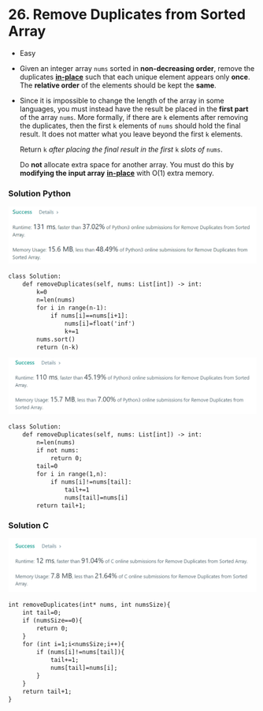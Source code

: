 # 26. Remove Duplicates from Sorted Array

* Easy
* Given an integer array `nums` sorted in **non-decreasing order**, remove the duplicates [**in-place**](https://en.wikipedia.org/wiki/In-place\_algorithm) such that each unique element appears only **once**. The **relative order** of the elements should be kept the **same**.
*   Since it is impossible to change the length of the array in some languages, you must instead have the result be placed in the **first part** of the array `nums`. More formally, if there are `k` elements after removing the duplicates, then the first `k` elements of `nums` should hold the final result. It does not matter what you leave beyond the first `k` elements.

    Return `k` _after placing the final result in the first_ `k` _slots of_ `nums`.

    Do **not** allocate extra space for another array. You must do this by **modifying the input array** [**in-place**](https://en.wikipedia.org/wiki/In-place\_algorithm) with O(1) extra memory.

### Solution Python&#x20;

![](<../.gitbook/assets/image (16) (1).png>)

```
class Solution:
    def removeDuplicates(self, nums: List[int]) -> int:
        k=0
        n=len(nums)
        for i in range(n-1):
            if nums[i]==nums[i+1]:
                nums[i]=float('inf')
                k+=1
        nums.sort()
        return (n-k)
```

![](<../.gitbook/assets/image (7) (1) (1).png>)

```
class Solution:
    def removeDuplicates(self, nums: List[int]) -> int:
        n=len(nums)
        if not nums:
            return 0;
        tail=0
        for i in range(1,n):
            if nums[i]!=nums[tail]:
                tail+=1
                nums[tail]=nums[i]
        return tail+1;
```



### Solution C&#x20;

![](<../.gitbook/assets/image (11) (1) (1) (1) (1).png>)

```
int removeDuplicates(int* nums, int numsSize){
    int tail=0;
    if (numsSize==0){
        return 0;
    }
    for (int i=1;i<numsSize;i++){
        if (nums[i]!=nums[tail]){
            tail+=1;
            nums[tail]=nums[i];
        }
    }
    return tail+1;
}
```
